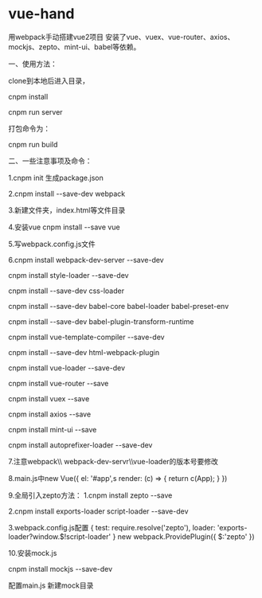 # vue-hand
用webpack手动搭建vue2项目
安装了vue、vuex、vue-router、axios、mockjs、zepto、mint-ui、babel等依赖。

一、使用方法：

clone到本地后进入目录，

cnpm install

cnpm run server

打包命令为：

cnpm run build

二、一些注意事项及命令：

1.cnpm init 生成package.json

2.cnpm install --save-dev webpack

3.新建文件夹，index.html等文件目录

4.安装vue cnpm install --save vue

5.写webpack.config.js文件

6.cnpm install webpack-dev-server --save-dev

cnpm install style-loader --save-dev

cnpm install --save-dev css-loader

cnpm install --save-dev babel-core babel-loader babel-preset-env
             
cnpm install --save-dev babel-plugin-transform-runtime
             
cnpm install vue-template-compiler --save-dev

cnpm install --save-dev html-webpack-plugin

cnpm install vue-loader --save-dev

cnpm install vue-router --save

cnpm install vuex --save
   
cnpm install axios --save
   
cnpm install mint-ui --save

cnpm install autoprefixer-loader --save-dev

7.注意webpack\\\ webpack-dev-servr\\\vue-loader的版本号要修改      

8.main.js中new Vue({
    el: '#app',s
    render: (c) => { 
        return c(App);
    }
})

9.全局引入zepto方法：
  1.cnpm install zepto --save
  
  2.cnpm install exports-loader script-loader --save-dev
  
  3.webpack.config.js配置 
    {
                test: require.resolve('zepto'),
                loader: 'exports-loader?window.$!script-loader'
     }
     new webpack.ProvidePlugin({
            $:'zepto'
        })

10.安装mock.js

cnpm install mockjs --save-dev

配置main.js 新建mock目录
